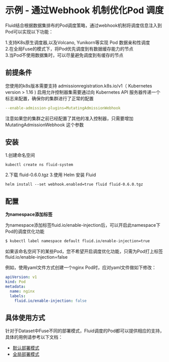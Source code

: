 # 示例 - 通过Webhook 机制优化Pod 调度

Fluid结合根据数据集排布的Pod调度策略，通过webhook机制将调度信息注入到Pod可以实现以下功能：

1.支持K8s原生调度器,以及Volcano, Yunikorn等实现 Pod 数据亲和性调度  
2.在全局Fuse的模式下，将Pod优先调度到有数据缓存能力的节点  
3.当Pod不使用数据集时，可以尽量避免调度到有缓存的节点

## 前提条件

您使用的k8s版本需要支持 admissionregistration.k8s.io/v1（ Kubernetes version > 1.16 )
启用允许控制器集需要通过向 Kubernetes API 服务器传递一个标志来配置，确保你的集群进行了正常的配置
```yaml
--enable-admission-plugins=MutatingAdmissionWebhook
```
注意如果您的集群之前已经配置了其他的准入控制器，只需要增加 MutatingAdmissionWebhook 这个参数
## 安装

1.创建命名空间
```shell
kubectl create ns fluid-system
```
2.下载 fluid-0.6.0.tgz
3.使用 Helm 安装 Fluid

```shell
helm install --set webhook.enabled=true fluid fluid-0.6.0.tgz
```
## 配置

**为namespace添加标签**

为namespace添加标签fluid.io/enable-injection后，可以开启此namespace下Pod的调度优化功能

```bash
$ kubectl label namespace default fluid.io/enable-injection=true
```

如果该命名空间下的某些Pod，您不希望开启调度优化功能，只需为Pod打上标签fluid.io/enable-injection=false

例如，使用yaml文件方式创建一个nginx Pod时，应对yaml文件做如下修改：

```yaml
apiVersion: v1
kind: Pod
metadata:
  name: nginx
  labels:
    fluid.io/enable-injection: false
```

## 具体使用方式

针对于Dataset中Fuse不同的部署模式，Fluid调度的Pod都可以提供相应的支持，具体的用例请参考以下文档：

- [默认部署模式](0.7_pod_schedule_default.md)
- [全局部署模式](../operation/pod_schedule_global.md)
